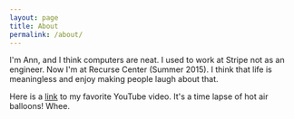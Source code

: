 ```yaml
---
layout: page
title: About
permalink: /about/
---
```


I'm Ann, and I think computers are neat. I used to work at Stripe not as an engineer. Now I'm at Recurse Center (Summer 2015). I think that life is meaningless and enjoy making people laugh about that.

Here is a [link](https://youtu.be/l8YaMK4-MYg) to my favorite YouTube video. It's a time lapse of hot air balloons! Whee.